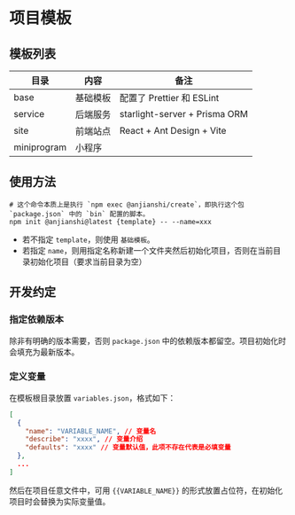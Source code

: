 # 项目模板

## 模板列表

| 目录        | 内容     | 备注                          |
| ----------- | -------- | ----------------------------- |
| base        | 基础模板 | 配置了 Prettier 和 ESLint     |
| service     | 后端服务 | starlight-server + Prisma ORM |
| site        | 前端站点 | React + Ant Design + Vite     |
| miniprogram | 小程序   |                               |

## 使用方法

```shell
# 这个命令本质上是执行 `npm exec @anjianshi/create`，即执行这个包 `package.json` 中的 `bin` 配置的脚本。
npm init @anjianshi@latest {template} -- --name=xxx
```

- 若不指定 `template`，则使用 `基础模板`。
- 若指定 `name`，则用指定名称新建一个文件夹然后初始化项目，否则在当前目录初始化项目（要求当前目录为空）

## 开发约定

### 指定依赖版本

除非有明确的版本需要，否则 `package.json` 中的依赖版本都留空。项目初始化时会填充为最新版本。

### 定义变量

在模板根目录放置 `variables.json`，格式如下：

```json
[
  {
    "name": "VARIABLE_NAME", // 变量名
    "describe": "xxxx", // 变量介绍
    "defaults": "xxxx" // 变量默认值，此项不存在代表是必填变量
  },
  ...
]
```

然后在项目任意文件中，可用 `{{VARIABLE_NAME}}` 的形式放置占位符，在初始化项目时会替换为实际变量值。
